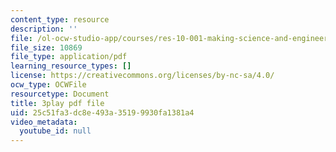 ```yaml
---
content_type: resource
description: ''
file: /ol-ocw-studio-app/courses/res-10-001-making-science-and-engineering-pictures-a-practical-guide-to-presenting-your-work-spring-2016/25c51fa3dc8e493a35199930fa1381a4_ffOGEN5WZu4.pdf
file_size: 10869
file_type: application/pdf
learning_resource_types: []
license: https://creativecommons.org/licenses/by-nc-sa/4.0/
ocw_type: OCWFile
resourcetype: Document
title: 3play pdf file
uid: 25c51fa3-dc8e-493a-3519-9930fa1381a4
video_metadata:
  youtube_id: null
---
```

